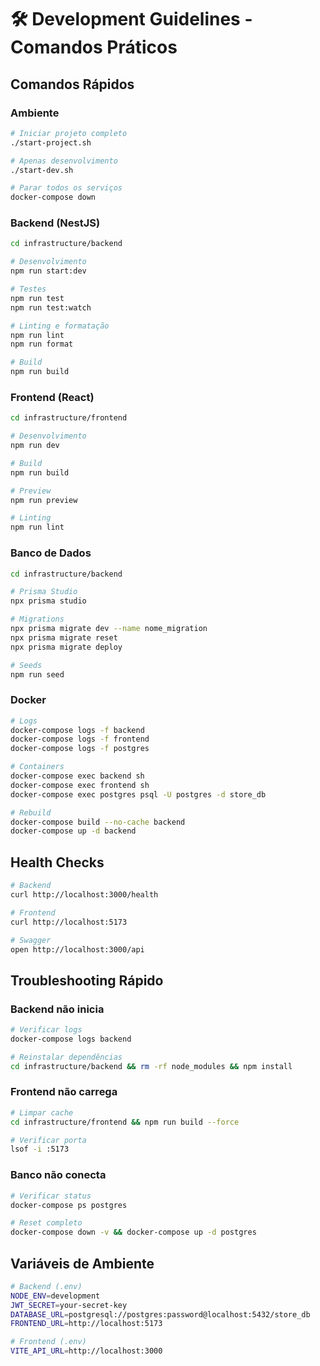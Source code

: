 # 🛠️ Development Guidelines - Comandos Práticos

## Comandos Rápidos

### Ambiente
```bash
# Iniciar projeto completo
./start-project.sh

# Apenas desenvolvimento
./start-dev.sh

# Parar todos os serviços
docker-compose down
```

### Backend (NestJS)
```bash
cd infrastructure/backend

# Desenvolvimento
npm run start:dev

# Testes
npm run test
npm run test:watch

# Linting e formatação
npm run lint
npm run format

# Build
npm run build
```

### Frontend (React)
```bash
cd infrastructure/frontend

# Desenvolvimento
npm run dev

# Build
npm run build

# Preview
npm run preview

# Linting
npm run lint
```

### Banco de Dados
```bash
cd infrastructure/backend

# Prisma Studio
npx prisma studio

# Migrations
npx prisma migrate dev --name nome_migration
npx prisma migrate reset
npx prisma migrate deploy

# Seeds
npm run seed
```

### Docker
```bash
# Logs
docker-compose logs -f backend
docker-compose logs -f frontend
docker-compose logs -f postgres

# Containers
docker-compose exec backend sh
docker-compose exec frontend sh
docker-compose exec postgres psql -U postgres -d store_db

# Rebuild
docker-compose build --no-cache backend
docker-compose up -d backend
```

## Health Checks
```bash
# Backend
curl http://localhost:3000/health

# Frontend
curl http://localhost:5173

# Swagger
open http://localhost:3000/api
```

## Troubleshooting Rápido

### Backend não inicia
```bash
# Verificar logs
docker-compose logs backend

# Reinstalar dependências
cd infrastructure/backend && rm -rf node_modules && npm install
```

### Frontend não carrega
```bash
# Limpar cache
cd infrastructure/frontend && npm run build --force

# Verificar porta
lsof -i :5173
```

### Banco não conecta
```bash
# Verificar status
docker-compose ps postgres

# Reset completo
docker-compose down -v && docker-compose up -d postgres
```

## Variáveis de Ambiente
```bash
# Backend (.env)
NODE_ENV=development
JWT_SECRET=your-secret-key
DATABASE_URL=postgresql://postgres:password@localhost:5432/store_db
FRONTEND_URL=http://localhost:5173

# Frontend (.env)
VITE_API_URL=http://localhost:3000
```
